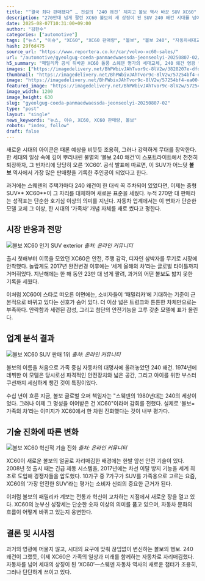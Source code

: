 ```yaml
---
title: "“결국 최다 판매됐다” … 전설의 ‘240 왜건’ 제치고 볼보 역사 바꾼 SUV XC60"
description: "270만대 넘게 팔린 XC60 볼보의 새 상징이 된 SUV 240 왜건 시대를 넘어서다 ..."
date: 2025-08-07T10:31:00+09:00
author: "김한수"
categories: ["automotive"]
tags: ["뉴스", "이슈", "XC60", "XC60 판매량", "볼보", "볼보 240", "자동차세대교체", "프리미엄패밀리SUV"]
hash: 29f6d475
source_url: "https://www.reportera.co.kr/car/volvo-xc60-sales/"
url: "/automotive/gyeolgug-coeda-panmaedwaessda-jeonseolyi-20250807-02/"
h5_summary: "패밀리카 공식 뒤바꾼 XC60 돌풍 스웨덴 명가의 세대교체, 240 왜건 영광 넘어서다"
images: ["https://imagedelivery.net/BhPWbivJAhTvor9c-8lV2w/3828207e-dfd3-4638-8ddd-ded1ecdf0000/public", "https://imagedelivery.net/BhPWbivJAhTvor9c-8lV2w/0bcba47d-1740-4df6-30f0-ca4c3edc0f00/public", "https://imagedelivery.net/BhPWbivJAhTvor9c-8lV2w/5722b5e2-bdf6-4efa-b7ab-287675456600/public", "https://imagedelivery.net/BhPWbivJAhTvor9c-8lV2w/57254bf4-ea00-40c3-f5cc-88bbcb591c00/public"]
thumbnail: "https://imagedelivery.net/BhPWbivJAhTvor9c-8lV2w/57254bf4-ea00-40c3-f5cc-88bbcb591c00/public"
image: "https://imagedelivery.net/BhPWbivJAhTvor9c-8lV2w/57254bf4-ea00-40c3-f5cc-88bbcb591c00/public"
featured_image: "https://imagedelivery.net/BhPWbivJAhTvor9c-8lV2w/57254bf4-ea00-40c3-f5cc-88bbcb591c00/public"
image_width: 1200
image_height: 630
slug: "gyeolgug-coeda-panmaedwaessda-jeonseolyi-20250807-02"
type: "post"
layout: "single"
news_keywords: "뉴스, 이슈, XC60, XC60 판매량, 볼보"
robots: "index, follow"
draft: false
---
```


새로운 시대의 아이콘은 때론 예상을 비웃듯 조용히, 그러나 강력하게 무대를 장악한다. 한 세대의 일상 속에 깊이 뿌리내린 불멸의 ‘볼보 240 왜건’이 스포트라이트에서 천천히 퇴장하자, 그 빈자리에 당당히 오른 ‘XC60’. 공식 발표에 따르면, 이 SUV가 어느덧 **볼보** 역사에서 가장 많은 판매량을 기록한 주인공이 되었다고 한다.

과거에는 스웨덴의 주택가마다 240 왜건이 한 대씩 꼭 주차되어 있었다면, 이제는 중형 SUV** XC60**이 그 자리를 대체하며 새로운 표준을 세웠다. 누적 270만 대 판매라는 성적표는 단순한 호기심 이상의 의미를 지닌다. 자동차 업계에서는 이 변화가 단순한 모델 교체 그 이상, 한 시대의 ‘가족차’ 개념 자체를 새로 썼다고 평한다.

## 시장 반응과 전망

![볼보 XC60 인기 SUV exterior](https://imagedelivery.net/BhPWbivJAhTvor9c-8lV2w/0bcba47d-1740-4df6-30f0-ca4c3edc0f00/public)
*출처: 온라인 커뮤니티*


출시 첫해부터 이목을 모았던 XC60은 안전, 주행 감각, 디자인 삼박자를 무기로 시장에 안착했다. 놀랍게도 2017년 완전변경 이후에는 ‘세계 올해의 차’라는 글로벌 타이틀까지 거머쥐었다. 지난해에는 한 해 동안 23만 대 넘게 팔려, 과거의 어떤 볼보도 밟지 못한 기록을 세웠다.

이처럼 XC60이 스타로 떠오른 이면에는, 소비자들이 ‘패밀리카’에 기대하는 기준이 근본적으로 바뀌고 있다는 신호가 숨어 있다. 더 이상 넓은 트렁크와 튼튼한 차체만으로는 부족하다. 안락함과 세련된 감성, 그리고 첨단의 안전기능을 고루 갖춘 모델에 표가 몰린다.

## 업계 분석 결과

![볼보 XC60 SUV 판매 1위](https://imagedelivery.net/BhPWbivJAhTvor9c-8lV2w/3828207e-dfd3-4638-8ddd-ded1ecdf0000/public)
*출처: 온라인 커뮤니티*


볼보의 이름을 처음으로 가족 중심 자동차의 대명사에 올려놓았던 240 왜건. 1974년에 데뷔한 이 모델은 당시로선 파격적인 안전장치와 넓은 공간, 그리고 아이를 위한 부스터 쿠션까지 세심하게 챙긴 것이 특징이었다.

수십 년이 흐른 지금, 볼보 글로벌 오퍼 책임자는 "스웨덴의 1980년대는 240의 세상이었다. 그러나 이제 그 명성을 이어받은 건 XC60"이라며 감회를 전했다. 실제로 ‘볼보=가족의 차’라는 이미지가 XC60에서 한 차원 진화했다는 것이 내부 평가다.

## 기술 진화에 따른 변화

![볼보 XC60 혁신적 기술 진화](https://imagedelivery.net/BhPWbivJAhTvor9c-8lV2w/5722b5e2-bdf6-4efa-b7ab-287675456600/public)
*출처: 온라인 커뮤니티*


XC60이 새로운 볼보의 얼굴로 자리매김한 배경에는 한발 앞선 안전 기술이 있다. 2008년 첫 출시 때는 긴급 제동 시스템을, 2017년에는 차선 이탈 방지 기능을 세계 최초로 도입해 경쟁자들을 압도했다. 10가구 중 7가구가 SUV를 가족용으로 고르는 요즘, XC60의 ‘가장 안전한 SUV’라는 평가는 소비자 신뢰의 중요한 근거가 된다.

이처럼 볼보의 패밀리카 계보는 전통과 혁신이 교차하는 지점에서 새로운 장을 열고 있다. XC60의 눈부신 성장세는 단순한 숫자 이상의 의미를 품고 있으며, 자동차 문화의 흐름이 어떻게 바뀌고 있는지 웅변한다. 

## 결론 및 시사점

과거의 영광에 머물지 않고, 시대의 요구에 맞춰 끊임없이 변신하는 볼보의 행보. 240 왜건이 그랬듯, 이제 XC60은 가족의 일상과 미래를 함께하는 자동차로 자리매김했다. 자동차를 넘어 세대의 상징이 된 ‘XC60’—스웨덴 자동차 역사의 새로운 챕터가 조용히, 그러나 단단하게 쓰이고 있다.
